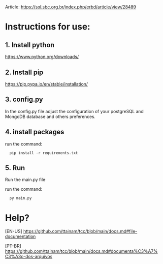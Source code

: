 #

Article: https://sol.sbc.org.br/index.php/erbd/article/view/28489

# Instructions for use:

## 1. Install python
https://www.python.org/downloads/

## 2. Install pip
https://pip.pypa.io/en/stable/installation/

## 3. config.py

In the config.py file adjust the configuration of your postgreSQL and MongoDB database and others preferences.

## 4. install packages
run the command:

```pycon
  pip install -r requirements.txt
```

## 5. Run
Run the main.py file

run the command:

```pycon
  py main.py
```

# Help?
[EN-US] https://github.com/ttainam/tcc/blob/main/docs.md#file-documentation


[PT-BR] https://github.com/ttainam/tcc/blob/main/docs.md#documenta%C3%A7%C3%A3o-dos-arquivos
